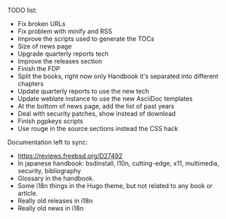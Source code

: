 TODO list:

- Fix broken URLs
- Fix problem with minify and RSS
- Improve the scripts used to generate the TOCs
- Size of news page
- Upgrade quarterly reports tech
- Improve the releases section
- Finish the FDP
- Split the books, right now only Handbook it's separated into different chapters
- Update quarterly reports to use the new tech
- Update weblate instance to use the new AsciiDoc templates
- At the bottom of news page, add the list of past years
- Deal with security patches, show instead of download
- Finish pgpkeys scripts
- Use rouge in the source sections instead the CSS hack


Documentation left to sync:

- https://reviews.freebsd.org/D27492
- In japanese handbook: bsdinstall, l10n, cutting-edge, x11, multimedia, security, bibliography
- Glossary in the handbook.
- Some i18n things in the Hugo theme, but not related to any book or article.
- Really old releases in i18n
- Really old news in i18n
